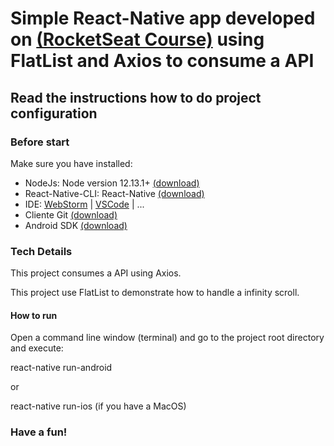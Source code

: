 # Simple React-Native app developed on [(RocketSeat Course)](https://app.rocketseat.com.br/node/curso-react-native) using FlatList and Axios to consume a API

## Read the instructions how to do project configuration

### Before start

Make sure you have installed:
* NodeJs: Node version 12.13.1+ [(download)](https://nodejs.org/en/download)
* React-Native-CLI: React-Native [(download)](https://reactnative.dev/docs/environment-setup)
* IDE: [WebStorm](https://www.jetbrains.com/pt-br/webstorm/download) | [VSCode](https://code.visualstudio.com/download) | ... 
* Cliente Git [(download)](https://git-scm.com/downloads)
* Android SDK [(download)](https://developer.android.com/studio)

### Tech Details

This project consumes a API using Axios.

This project use FlatList to demonstrate how to handle a infinity scroll.

#### How to run

Open a command line window (terminal) and go to the project root directory and execute:

react-native run-android

or

react-native run-ios (if you have a MacOS)

### Have a fun!
